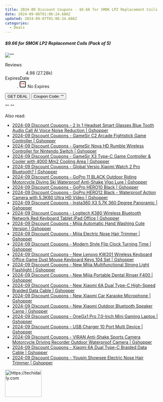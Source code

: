 ```yaml
---
title: 2024-09 Discount Coupons - $9.66 for SMOK LP2 Replacement Coils (Pack of 5) | Eight Vape
date: 2024-09-06T01:06:24.686Z
updated: 2024-09-07T01:06:24.686Z
categories:
  - Deals
---
```



<div class="max-w-4xl mx-auto grid grid-cols-1 lg:max-w-5xl lg:gap-x-20 lg:grid-cols-2">
  <div class="relative p-3 col-start-1 row-start-1 flex flex-col-reverse rounded-lg bg-gradient-to-t from-black/75 via-black/0 sm:bg-none sm:row-start-2 sm:p-0 lg:row-start-1">
    <h5 class="mt-1 text-lg font-semibold text-white sm:text-slate-900 md:text-2xl dark:sm:text-white">$9.66 for SMOK LP2 Replacement Coils (Pack of 5)</h5>
  </div>
  
  <div class="col-start-1 col-end-3 row-start-1 grid gap-4 sm:mb-6 sm:grid-cols-4 lg:col-start-2 lg:row-span-6 lg:row-end-6 lg:mb-0 lg:gap-6">
      <img src="&quot;&quot;" onClick="javascript:window.open(decodeURIComponent('%22https%3A%2F%2Fwww.shareasale.com%2Fu.cfm%3Fd%3D1089881%26m%3D59344%26u%3D4338022%22'), '_blank');void(0);" alt="&quot;&quot;" class="h-60 w-full rounded-lg object-cover sm:col-span-2 sm:h-52 lg:col-span-full" loading="lazy" />
    
  </div>
  <dl class="row-start-2 mt-4 flex items-center text-xs font-medium sm:row-start-3 sm:mt-1 md:mt-2.5 lg:row-start-2">
    <dt class="sr-only">Reviews</dt>
    <dd class="flex items-center text-indigo-600 dark:text-indigo-400">
      <svg width="24" height="24" fill="none" aria-hidden="true" class="mr-1 stroke-current dark:stroke-indigo-500">
        <path d="m12 5 2 5h5l-4 4 2.103 5L12 16l-5.103 3L9 14l-4-4h5l2-5Z" stroke-width="2" stroke-linecap="round" stroke-linejoin="round" />
      </svg>
      <span>4.98 <span class="font-normal text-slate-400">(27.28k)</span></span>
    </dd>
    <dt class="sr-only">ExpiresDate</dt>
    <dd class="flex items-center">
      <svg width="2" height="2" aria-hidden="true" fill="currentColor" class="mx-3 text-slate-300">
        <circle cx="1" cy="1" r="1" />
      </svg>
      <svg width="24" height="24" viewBox="0 0 24 24" fill="none" stroke="currentColor" stroke-width="2">
        <rect x="3" y="3" width="18" height="18" rx="2" fill="#fff" />
        <path d="M6 10L18 10" stroke="red" stroke-width="2" fill="none" />
        <path d="M10 6L10 18" stroke="#fff" stroke-width="2" fill="none" />
      </svg>
      No Expires    </dd>
  </dl>
  <div class="col-start-1 row-start-3 mt-4 self-center sm:col-start-2 sm:row-span-2 sm:row-start-2 sm:mt-0 lg:col-start-1 lg:row-start-3 lg:row-end-4 lg:mt-6">
    <button type="button" onClick="javascript:window.open(decodeURIComponent('%22https%3A%2F%2Fwww.shareasale.com%2Fu.cfm%3Fd%3D1089881%26m%3D59344%26u%3D4338022%22'), '_blank');void(0);" class="rounded-lg bg-red-600 px-3 py-2 text-sm font-medium leading-6 text-white">GET DEAL</button>
    <button type="button" onClick="javascript:window.open(decodeURIComponent('%22https%3A%2F%2Fwww.shareasale.com%2Fu.cfm%3Fd%3D1089881%26m%3D59344%26u%3D4338022%22'), '_blank');void(0);" class="border-dashed border-2 border-indigo-600 bg-green-100 text-sm leading-6 font-medium py-2 px-3 rounded-lg">Coupon Code: &quot;&quot;</button>
  </div>
  <p class="col-start-1 mt-4 text-sm leading-6 sm:col-span-2 lg:col-span-1 lg:row-start-4 lg:mt-6 dark:text-slate-400">
    "" 
""  </p>
</div>
<span class="atpl-alsoreadstyle">Also read:</span>
<div><ul>
<li><a href="https://coupons.techidaily.com/coupon-1118201-share-97331-sale/"><u>2024-09 Discount Coupons - 2 In 1 Headset Smart Glasses Blue Tooth Audio Call AI Voice Noise Reduction | Gshopper</u></a></li>
<li><a href="https://coupons.techidaily.com/coupon-1118204-share-97331-sale/"><u>2024-09 Discount Coupons - GameSir C2 Arcade Fightstick Game Controller | Gshopper</u></a></li>
<li><a href="https://coupons.techidaily.com/coupon-1118205-share-97331-sale/"><u>2024-09 Discount Coupons - GameSir Nova HD Rumble Wireless Controller for Nintendo Switch | Gshopper</u></a></li>
<li><a href="https://coupons.techidaily.com/coupon-1118203-share-97331-sale/"><u>2024-09 Discount Coupons - GameSir X3 Type-C Game Controller & Cooler with 4000 Mm2 Cooling Area | Gshopper</u></a></li>
<li><a href="https://coupons.techidaily.com/coupon-1118213-share-97331-sale/"><u>2024-09 Discount Coupons - Global Versio Xiaomi Watch 2 Pro Bluetooth? | Gshopper</u></a></li>
<li><a href="https://coupons.techidaily.com/coupon-1118209-share-97331-sale/"><u>2024-09 Discount Coupons - GoPro 11 BLACK Outdoor Riding Motorcycle Diving Ski Waterproof Anti-Shake Vlgo Lure | Gshopper</u></a></li>
<li><a href="https://coupons.techidaily.com/coupon-1118210-share-97331-sale/"><u>2024-09 Discount Coupons - GoPro HERO10 Black | Gshopper</u></a></li>
<li><a href="https://coupons.techidaily.com/coupon-1118212-share-97331-sale/"><u>2024-09 Discount Coupons - GoPro HERO12 Black - Waterproof Action Camera with 5.3K60 Ultra HD Video | Gshopper</u></a></li>
<li><a href="https://coupons.techidaily.com/coupon-1118211-share-97331-sale/"><u>2024-09 Discount Coupons - Insta360 X3 5.7K 360 Degree Panoramic | Gshopper</u></a></li>
<li><a href="https://coupons.techidaily.com/coupon-1118206-share-97331-sale/"><u>2024-09 Discount Coupons - Logitech K380 Wireless Bluetooth Network Red Keyboard Tablet iPad Office | Gshopper</u></a></li>
<li><a href="https://coupons.techidaily.com/coupon-1118214-share-97331-sale/"><u>2024-09 Discount Coupons - Mijia Automatic Hand Washing Cute Version | Gshopper</u></a></li>
<li><a href="https://coupons.techidaily.com/coupon-1118198-share-97331-sale/"><u>2024-09 Discount Coupons - Mijia Electric Nose Hair Trimmer | Gshopper</u></a></li>
<li><a href="https://coupons.techidaily.com/coupon-1118202-share-97331-sale/"><u>2024-09 Discount Coupons - Modern Style Flip Clock Turning Time | Gshopper</u></a></li>
<li><a href="https://coupons.techidaily.com/coupon-1118207-share-97331-sale/"><u>2024-09 Discount Coupons - New Lenovo KW201 Wireless Keyboard Office Game Dust Mouse Keyboard Keys 104 Set | Gshopper</u></a></li>
<li><a href="https://coupons.techidaily.com/coupon-1118156-share-97331-sale/"><u>2024-09 Discount Coupons - New Mijia Multifunctional Strong Light Flashlight | Gshopper</u></a></li>
<li><a href="https://coupons.techidaily.com/coupon-1118154-share-97331-sale/"><u>2024-09 Discount Coupons - New Mijia Portable Dental Rinser F400 | Gshopper</u></a></li>
<li><a href="https://coupons.techidaily.com/coupon-1118152-share-97331-sale/"><u>2024-09 Discount Coupons - New Xiaomi 6A Dual Type-C High-Speed Braided Data Cable | Gshopper</u></a></li>
<li><a href="https://coupons.techidaily.com/coupon-1118157-share-97331-sale/"><u>2024-09 Discount Coupons - New Xiaomi Car Karaoke Microphone | Gshopper</u></a></li>
<li><a href="https://coupons.techidaily.com/coupon-1118155-share-97331-sale/"><u>2024-09 Discount Coupons - New Xiaomi Outdoor Bluetooth Speaker Camp | Gshopper</u></a></li>
<li><a href="https://coupons.techidaily.com/coupon-1118197-share-97331-sale/"><u>2024-09 Discount Coupons - OneGx1 Pro 7.0-Inch Mini Gaming Laptop | Gshopper</u></a></li>
<li><a href="https://coupons.techidaily.com/coupon-1118200-share-97331-sale/"><u>2024-09 Discount Coupons - USB Charger 10 Port Multi Device | Gshopper</u></a></li>
<li><a href="https://coupons.techidaily.com/coupon-1118208-share-97331-sale/"><u>2024-09 Discount Coupons - VIRAN Anti-Shake Sports Camera Motorcycle Driving Recorder Outdoor Waterproof Camera | Gshopper</u></a></li>
<li><a href="https://coupons.techidaily.com/coupon-1118153-share-97331-sale/"><u>2024-09 Discount Coupons - Xiaomi 6A Dual Type-C Braided Data Cable | Gshopper</u></a></li>
<li><a href="https://coupons.techidaily.com/coupon-1118199-share-97331-sale/"><u>2024-09 Discount Coupons - Youpin Showsee Electric Nose Hair Trimmer | Gshopper</u></a></li>
</ul></div>

<ins class="adsbygoogle"
      style="display:block"
      data-ad-client="ca-pub-7571918770474297"
      data-ad-slot="8358498916"
      data-ad-format="auto"
      data-full-width-responsive="true"></ins>
<!-- affiliate ads begin -->
<a href="https://aligracehair.sjv.io/c/5597632/2115909/19272" target="_top" id="2115909">
  <img src="//a.impactradius-go.com/display-ad/19272-2115909" border="0" alt="https://techidaily.com" width="120" height="90"/>
</a>
<img height="0" width="0" src="https://aligracehair.sjv.io/i/5597632/2115909/19272" style="position:absolute;visibility:hidden;" border="0" />
<!-- affiliate ads end -->